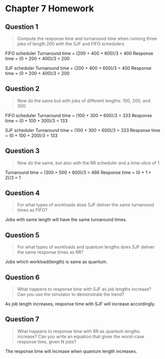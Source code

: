 # Chapter 7 Homework

## Question 1
> Compute the response time and turnaround time when running
> three jobs of length 200 with the SJF and FIFO schedulers

FIFO scheduler
Turnaround time = (200 + 400 + 600)/3 = 400
Response time = (0 + 200 + 400)/3 = 200

SJF scheduler
Turnaround time = (200 + 400 + 600)/3 = 400
Response time = (0 + 200 + 400)/3 = 200

## Question 2
> Now do the same but with jobs of different lengths: 100, 200, and 300.

FIFO scheduler
Turnaround time = (100 + 300 + 600)/3 = 333
Response time = (0 + 100 + 300)/3 = 133

SJF scheduler
Turnaround time = (100 + 300 + 600)/3 = 333
Response time = (0 + 100 + 200)/3 = 133

## Question 3
> Now do the same, but also with the RR scheduler and a time-slice of 1

Turnaround time = (300 + 500 + 600)/3 = 466
Response time = (0 + 1 + 2)/3 = 1

## Question 4
> For what types of workloads does SJF deliver the same turnaround times as FIFO?

Jobs with same length will have the same turnaround times.

## Question 5
> For what types of workloads and quantum lengths does SJF deliver the same response times as RR?

Jobs which workload(length) is same as quantum.

## Question 6
> What happens to response time with SJF as job lengths increase?
> Can you use the simulator to demonstrate the trend?

As job length increases, response time with SJF will increase accordingly.

## Question 7
> What happens to response time with RR as quantum lengths increase?
> Can you write an equation that gives the worst-case response
> time, given N jobs?

The response time will increase when quantum length increases.
